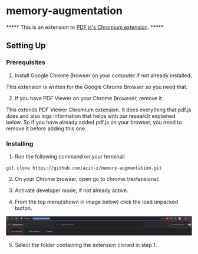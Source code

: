 # memory-augmentation
***** This is an extension to [PDF.js's Chromium extension](https://github.com/mozilla/pdf.js/tree/master/extensions/chromium "Github repo of PDF.js for Chrome"). *****

## Setting Up

### Prerequisites
1. Install Google Chrome Browser on your computer if not already installed.

This extension is written for the Google Chrome Browser so you need that. 


2. If you have PDF Viewer on your Chrome Broweser, remove it. 


This extends PDF Viewer Chromium extension. It does everything that pdf.js does and also logs information that helps with our research explained below. So if you have already added pdf.js on your browser, you need to remove it before adding this one.


### Installing
1. Run the following command on your terminal: 

```
git clone https://github.com/azin-z/memory-augmentation.git
```

2. On your Chrome browser, open go to chrome://extensions/.


3. Activate developer mode, if not already active.

4. From the top menu(shown in image below) click the load unpacked button.


![](sc-chrome.png)

5. Select the folder containing the extension cloned in step 1.
